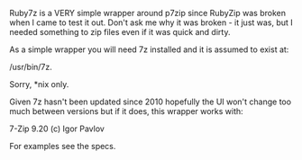 Ruby7z is a VERY simple wrapper around p7zip since RubyZip was broken when I
came to test it out. Don't ask me why it was broken - it just was, but I needed
something to zip files even if it was quick and dirty.

As a simple wrapper you will need 7z installed and it is assumed to exist at:

   /usr/bin/7z.

Sorry, *nix only.

Given 7z hasn't been updated since 2010 hopefully the UI won't change too much
between versions but if it does, this wrapper works with:

   7-Zip 9.20 (c) Igor Pavlov

For examples see the specs.
